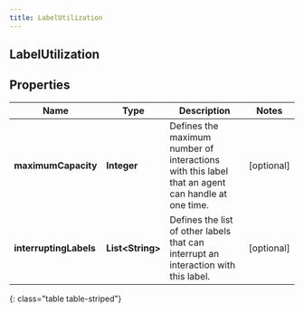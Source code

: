 ```yaml
---
title: LabelUtilization
---
```

## LabelUtilization


## Properties

| Name | Type | Description | Notes |
| ------------ | ------------- | ------------- | ------------- |
| **maximumCapacity** | <!----><!---->**Integer**<!----> | Defines the maximum number of interactions with this label that an agent can handle at one time. |  [optional] |
| **interruptingLabels** | <!----><!---->**List&lt;String&gt;**<!----> | Defines the list of other labels that can interrupt an interaction with this label. |  [optional] |
{: class="table table-striped"}



